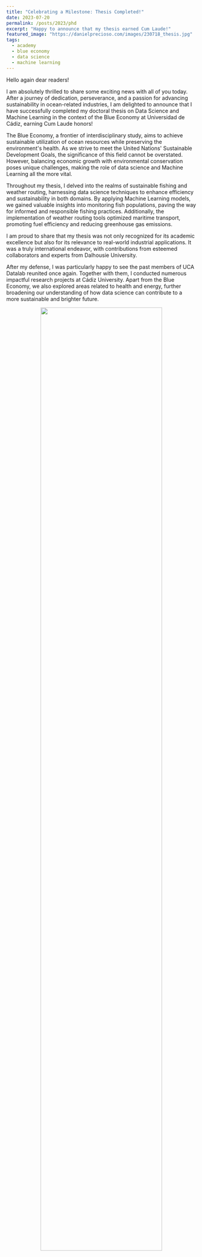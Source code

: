 ```yaml
---
title: "Celebrating a Milestone: Thesis Completed!"
date: 2023-07-20
permalink: /posts/2023/phd
excerpt: "Happy to announce that my thesis earned Cum Laude!"
featured_image: "https://danielprecioso.com/images/230718_thesis.jpg"
tags:
  - academy
  - blue economy
  - data science
  - machine learning
---
```


Hello again dear readers!

I am absolutely thrilled to share some exciting news with all of you today. After a journey of dedication, perseverance, and a passion for advancing sustainability in ocean-related industries, I am delighted to announce that I have successfully completed my doctoral thesis on Data Science and Machine Learning in the context of the Blue Economy at Universidad de Cádiz, earning Cum Laude honors!

The Blue Economy, a frontier of interdisciplinary study, aims to achieve sustainable utilization of ocean resources while preserving the environment's health. As we strive to meet the United Nations' Sustainable Development Goals, the significance of this field cannot be overstated. However, balancing economic growth with environmental conservation poses unique challenges, making the role of data science and Machine Learning all the more vital.

Throughout my thesis, I delved into the realms of sustainable fishing and weather routing, harnessing data science techniques to enhance efficiency and sustainability in both domains. By applying Machine Learning models, we gained valuable insights into monitoring fish populations, paving the way for informed and responsible fishing practices. Additionally, the implementation of weather routing tools optimized maritime transport, promoting fuel efficiency and reducing greenhouse gas emissions.

I am proud to share that my thesis was not only recognized for its academic excellence but also for its relevance to real-world industrial applications. It was a truly international endeavor, with contributions from esteemed collaborators and experts from Dalhousie University.

After my defense, I was particularly happy to see the past members of UCA Datalab reunited once again. Together with them, I conducted numerous impactful research projects at Cádiz University. Apart from the Blue Economy, we also explored areas related to health and energy, further broadening our understanding of how data science can contribute to a more sustainable and brighter future.

<p align="center"><img src="{{ page.featured_image }}" width="80%"/></p>

None of this would have been possible without the unwavering support of my incredible family, friends, and colleagues. Your presence and encouragement have been a constant source of motivation, and I am deeply grateful for your unwavering belief in my abilities.

A special thank you goes to my esteemed thesis director, David Gómez-Ullate Oteiza, whose guidance and mentorship have been invaluable throughout these years.

As I celebrate this milestone, I look ahead with excitement and determination. The knowledge and insights gained from this thesis will undoubtedly fuel my passion for promoting sustainability and driving positive change in the Blue Economy, as well as in other vital areas of research.

Thank you for being part of this incredible journey, dear readers! Your support has made this achievement even more meaningful.

Wishing you all a fantastic day ahead!